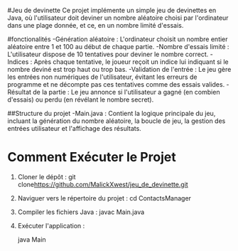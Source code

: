 #Jeu de devinette
Ce projet implémente un simple jeu de devinettes en Java, où l'utilisateur doit deviner un nombre aléatoire choisi par l'ordinateur dans une plage donnée, et ce, en un nombre limité d'essais.

#fonctionalités
-Génération aléatoire : L'ordinateur choisit un nombre entier aléatoire entre 1 et 100 au début de chaque partie.
-Nombre d'essais limité : L'utilisateur dispose de 10 tentatives pour deviner le nombre correct.
-Indices : Après chaque tentative, le joueur reçoit un indice lui indiquant si le nombre deviné est trop haut ou trop bas.
-Validation de l'entrée : Le jeu gère les entrées non numériques de l'utilisateur, évitant les erreurs de programme et ne décompte pas ces tentatives comme des essais valides.
-Résultat de la partie : Le jeu annonce si l'utilisateur a gagné (en combien d'essais) ou perdu (en révélant le nombre secret).

##Structure du projet
-Main.java : Contient la logique principale du jeu, incluant la génération du nombre aléatoire, la boucle de jeu, la gestion des entrées utilisateur et l'affichage des résultats.

# Comment Exécuter le Projet

1.  Cloner le dépôt :
    git clone[https://github.com/MalickXwest/jeu_de_devinette.git ](https://github.com/MalickXwest/jeu_de_devinette.git)
    
2.  Naviguer vers le répertoire du projet :
    cd ContactsManager

3.  Compiler les fichiers Java :
    javac  Main.java


4. Exécuter l'application :
  
    java Main
   
